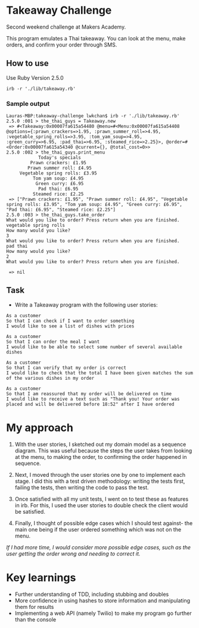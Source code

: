 # Takeaway Challenge

Second weekend challenge at Makers Academy.

This program emulates a Thai takeaway. You can look at the menu, make orders, and confirm your order through SMS.

## How to use

Use Ruby Version 2.5.0

```
irb -r './lib/takeaway.rb'

```
### Sample output

```
Lauras-MBP:takeaway-challenge lwkchan$ irb -r './lib/takeaway.rb'
2.5.0 :001 > the_thai_guys = Takeaway.new
 => #<Takeaway:0x00007fa615a54480 @menu=#<Menu:0x00007fa615a54408 @options={:prawn_crackers=>1.95, :prawn_summer_roll=>4.95, :vegetable_spring_rolls=>3.95, :tom_yam_soup=>4.95, :green_curry=>6.95, :pad_thai=>6.95, :steamed_rice=>2.25}>, @order=#<Order:0x00007fa615a54340 @current={}, @total_cost=0>>
2.5.0 :002 > the_thai_guys.print_menu
            Today's specials            
         Prawn crackers: £1.95          
        Prawn summer roll: £4.95        
     Vegetable spring rolls: £3.95      
          Tom yam soup: £4.95           
           Green curry: £6.95           
            Pad thai: £6.95             
          Steamed rice: £2.25           
 => ["Prawn crackers: £1.95", "Prawn summer roll: £4.95", "Vegetable spring rolls: £3.95", "Tom yam soup: £4.95", "Green curry: £6.95", "Pad thai: £6.95", "Steamed rice: £2.25"]
2.5.0 :003 > the_thai_guys.take_order
What would you like to order? Press return when you are finished.
vegetable spring rolls
How many would you like?
3
What would you like to order? Press return when you are finished.
pad thai
How many would you like?
2
What would you like to order? Press return when you are finished.

 => nil
 ```

## Task

* Write a Takeaway program with the following user stories:

```
As a customer
So that I can check if I want to order something
I would like to see a list of dishes with prices

As a customer
So that I can order the meal I want
I would like to be able to select some number of several available dishes

As a customer
So that I can verify that my order is correct
I would like to check that the total I have been given matches the sum of the various dishes in my order

As a customer
So that I am reassured that my order will be delivered on time
I would like to receive a text such as "Thank you! Your order was placed and will be delivered before 18:52" after I have ordered
```
# My approach

1. With the user stories, I sketched out my domain model as a sequence diagram. This was useful because the steps the user takes from looking at the menu, to making the order, to confirming the order happened in sequence.

2. Next, I moved through the user stories one by one to implement each stage. I did this with a test driven methodology: writing the tests first, failing the tests, then writing the code to pass the test.

3. Once satisfied with all my unit tests, I went on to test these as features in irb. For this, I used the user stories to double check the client would be satisfied.

5. Finally, I thought of possible edge cases which I should test against- the main one being if the user ordered something which was not on the menu.

*If I had more time, I would consider more possible edge cases, such as the user getting the order wrong and needing to correct it.*



# Key learnings
* Further understanding of TDD, including stubbing and doubles
* More confidence in using hashes to store information and manipulating them for results
* Implementing a web API (namely Twilio) to make my program go further than the console
